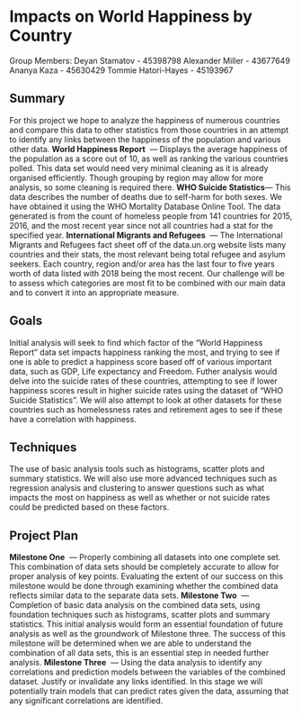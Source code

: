 # Impacts on World Happiness by Country

Group Members:
Deyan Stamatov - 45398798
Alexander Miller - 43677649
Ananya Kaza - 45630429
Tommie Hatori-Hayes - 45193967

## Summary

For this project we hope to analyze the happiness of numerous countries and compare this data
to other statistics from those countries in an attempt to identify any links between the happiness
of the population and various other data.
**World Happiness Report** ​ — Displays the average happiness of the population as a score out
of 10, as well as ranking the various countries polled.
This data set would need very minimal cleaning as it is already organised efficiently. Though
grouping by region may allow for more analysis, so some cleaning is required there.
**WHO Suicide Statistics** ​— This data describes the number of deaths due to self-harm for both
sexes. We have obtained it using the WHO Mortality Database Online Tool. The data generated
is from the count of homeless people from 141 countries for 2015, 2016, and the most recent
year since not all countries had a stat for the specified year.
**International Migrants and Refugees** ​ — The International Migrants and Refugees fact sheet
off of the data.un.org website lists many countries and their stats, the most relevant being total
refugee and asylum seekers. Each country, region and/or area has the last four to five years
worth of data listed with 2018 being the most recent. Our challenge will be to assess which
categories are most fit to be combined with our main data and to convert it into an appropriate
measure.

## Goals

Initial analysis will seek to find which factor of the “World Happiness Report” data set impacts
happiness ranking the most, and trying to see if one is able to predict a happiness score based
off of various important data, such as GDP, Life expectancy and Freedom. Futher analysis
would delve into the suicide rates of these countries, attempting to see if lower happiness
scores result in higher suicide rates using the dataset of “WHO Suicide Statistics”. We will also
attempt to look at other datasets for these countries such as homelessness rates and retirement
ages to see if these have a correlation with happiness.


## Techniques

The use of basic analysis tools such as histograms, scatter plots and summary statistics. We
will also use more advanced techniques such as regression analysis and clustering to answer
questions such as what impacts the most on happiness as well as whether or not suicide rates
could be predicted based on these factors.

## Project Plan

**Milestone One** ​ — Properly combining all datasets into one complete set. This combination of
data sets should be completely accurate to allow for proper analysis of key points. Evaluating
the extent of our success on this milestone would be done through examining whether the
combined data reflects similar data to the separate data sets.
**Milestone Two** ​ — Completion of basic data analysis on the combined data sets, using
foundation techniques such as histograms, scatter plots and summary statistics. This initial
analysis would form an essential foundation of future analysis as well as the groundwork of
Milestone three. The success of this milestone will be determined when we are able to
understand the combination of all data sets, this is an essential step in needed further analysis.
**Milestone Three** ​ — Using the data analysis to identify any correlations and prediction models
between the variables of the combined dataset. Justify or invalidate any links identified. In this
stage we will potentially train models that can predict rates given the data, assuming that any
significant correlations are identified.
